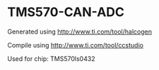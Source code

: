 # TMS570-CAN-ADC

Generated using http://www.ti.com/tool/halcogen

Compile using http://www.ti.com/tool/ccstudio

Used for chip: TMS570ls0432
